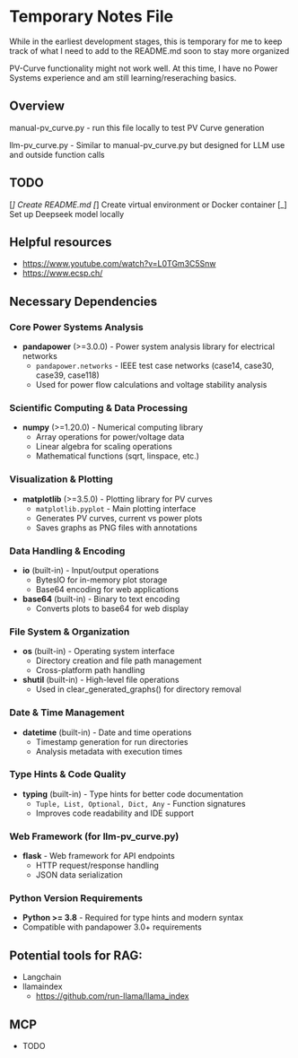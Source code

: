 # Temporary Notes File

While in the earliest development stages, this is temporary for me to keep track of what I need to add to the README.md soon to stay more organized

PV-Curve functionality might not work well. At this time, I have no Power Systems experience and am still learning/reseraching basics.

## Overview

manual-pv_curve.py - run this file locally to test PV Curve generation

llm-pv_curve.py - Similar to manual-pv_curve.py but designed for LLM use and outside function calls

## TODO

[_] Create README.md
[_] Create virtual environment or Docker container
[_] Set up Deepseek model locally

## Helpful resources

- https://www.youtube.com/watch?v=L0TGm3C5Snw
- https://www.ecsp.ch/

## Necessary Dependencies

### Core Power Systems Analysis
- **pandapower** (>=3.0.0) - Power system analysis library for electrical networks
  - `pandapower.networks` - IEEE test case networks (case14, case30, case39, case118)
  - Used for power flow calculations and voltage stability analysis

### Scientific Computing & Data Processing  
- **numpy** (>=1.20.0) - Numerical computing library
  - Array operations for power/voltage data
  - Linear algebra for scaling operations
  - Mathematical functions (sqrt, linspace, etc.)

### Visualization & Plotting
- **matplotlib** (>=3.5.0) - Plotting library for PV curves
  - `matplotlib.pyplot` - Main plotting interface
  - Generates PV curves, current vs power plots
  - Saves graphs as PNG files with annotations

### Data Handling & Encoding
- **io** (built-in) - Input/output operations
  - BytesIO for in-memory plot storage
  - Base64 encoding for web applications
- **base64** (built-in) - Binary to text encoding
  - Converts plots to base64 for web display

### File System & Organization  
- **os** (built-in) - Operating system interface
  - Directory creation and file path management
  - Cross-platform path handling
- **shutil** (built-in) - High-level file operations
  - Used in clear_generated_graphs() for directory removal

### Date & Time Management
- **datetime** (built-in) - Date and time operations
  - Timestamp generation for run directories
  - Analysis metadata with execution times

### Type Hints & Code Quality
- **typing** (built-in) - Type hints for better code documentation
  - `Tuple, List, Optional, Dict, Any` - Function signatures
  - Improves code readability and IDE support

### Web Framework (for llm-pv_curve.py)
- **flask** - Web framework for API endpoints
  - HTTP request/response handling
  - JSON data serialization

### Python Version Requirements
- **Python >= 3.8** - Required for type hints and modern syntax
- Compatible with pandapower 3.0+ requirements

## Potential tools for RAG:

- Langchain
- llamaindex
    - https://github.com/run-llama/llama_index

## MCP

- TODO